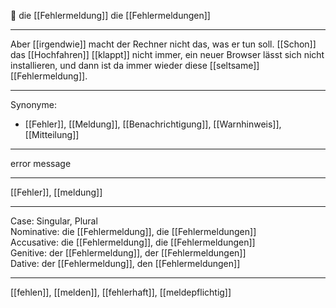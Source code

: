 🔴 die [[Fehlermeldung]]
die [[Fehlermeldungen]]

---

Aber [[irgendwie]] macht der Rechner nicht das, was er tun soll. [[Schon]] das [[Hochfahren]] [[klappt]] nicht immer, ein neuer Browser lässt sich nicht installieren, und dann ist da immer wieder diese [[seltsame]] [[Fehlermeldung]].

---

Synonyme:

- [[Fehler]], [[Meldung]], [[Benachrichtigung]], [[Warnhinweis]], [[Mitteilung]]

---

error message

---

[[Fehler]], [[meldung]]

---

Case: Singular, Plural  
Nominative: die [[Fehlermeldung]], die [[Fehlermeldungen]]  
Accusative: die [[Fehlermeldung]], die [[Fehlermeldungen]]  
Genitive: der [[Fehlermeldung]], der [[Fehlermeldungen]]  
Dative: der [[Fehlermeldung]], den [[Fehlermeldungen]]

---

[[fehlen]], [[melden]], [[fehlerhaft]], [[meldepflichtig]]
